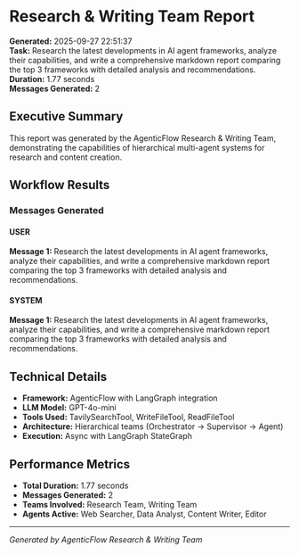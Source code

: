 # Research & Writing Team Report

**Generated:** 2025-09-27 22:51:37  
**Task:** Research the latest developments in AI agent frameworks, analyze their capabilities, and write a comprehensive markdown report comparing the top 3 frameworks with detailed analysis and recommendations.  
**Duration:** 1.77 seconds  
**Messages Generated:** 2

## Executive Summary

This report was generated by the AgenticFlow Research & Writing Team, demonstrating the capabilities of hierarchical multi-agent systems for research and content creation.

## Workflow Results

### Messages Generated

#### USER

**Message 1:**
Research the latest developments in AI agent frameworks, analyze their capabilities, and write a comprehensive markdown report comparing the top 3 frameworks with detailed analysis and recommendations.

#### SYSTEM

**Message 1:**
Research the latest developments in AI agent frameworks, analyze their capabilities, and write a comprehensive markdown report comparing the top 3 frameworks with detailed analysis and recommendations.

## Technical Details

- **Framework:** AgenticFlow with LangGraph integration
- **LLM Model:** GPT-4o-mini
- **Tools Used:** TavilySearchTool, WriteFileTool, ReadFileTool
- **Architecture:** Hierarchical teams (Orchestrator → Supervisor → Agent)
- **Execution:** Async with LangGraph StateGraph

## Performance Metrics

- **Total Duration:** 1.77 seconds
- **Messages Generated:** 2
- **Teams Involved:** Research Team, Writing Team
- **Agents Active:** Web Searcher, Data Analyst, Content Writer, Editor

---
*Generated by AgenticFlow Research & Writing Team*
